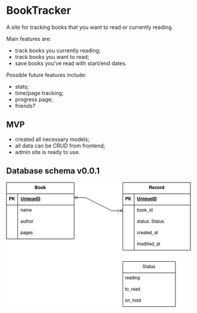 # BookTracker

A site for tracking books that you want to read or currently reading.

Main features are:
* track books you currently reading;
* track books you want to read;
* save books you've read with start/end dates.

Possible future features include:
* stats;
* time/page tracking;
* progress page;
* friends?

## MVP

* created all necessary models;
* all data can be CRUD from frontend;
* admin site is ready to use.

## Database schema v0.0.1

![Database schema](./src/readme/db_schema.jpg)